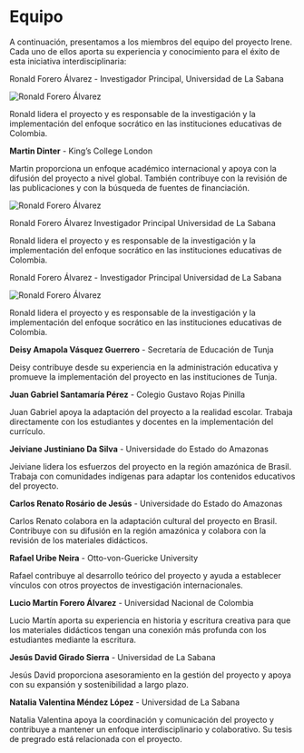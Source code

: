 # Equipo

A continuación, presentamos a los miembros del equipo del proyecto Irene. Cada uno de ellos aporta su experiencia y conocimiento para el éxito de esta iniciativa interdisciplinaria:


<div class="team-member-card-1">
    <p>
        <span class="bold">Ronald Forero Álvarez</span>
        <span> - </span>
        <span class="meta-text-color">Investigador Principal, Universidad de La Sabana</span>
    </p>
    <img src="/img/equipo/ronald.png" alt="Ronald Forero Álvarez" class="team-member-photo">
    <p>Ronald lidera el proyecto y es responsable de la investigación y la implementación del enfoque socrático en las instituciones educativas de Colombia.</p>
</div>

**Martin Dinter** - King’s College London

Martin proporciona un enfoque académico internacional y apoya con la difusión del proyecto a nivel global. También contribuye con la revisión de las publicaciones y con la búsqueda de fuentes de financiación.

<div class="team-member-card-2">
    <img src="/img/equipo/ronald.png" alt="Ronald Forero Álvarez" class="team-member-photo">
    <p>
        <span class="bold">Ronald Forero Álvarez</span>
        <span class="meta-text-color semibold">Investigador Principal</span>
        <span class="meta-text-color institution">Universidad de La Sabana</span>
    </p>
    <p>Ronald lidera el proyecto y es responsable de la investigación y la implementación del enfoque socrático en las instituciones educativas de Colombia.</p>
</div>

<div class="team-member-card-3">
    <p>
        <span class="bold">Ronald Forero Álvarez</span>
        <span class="meta-text-color semibold"> - Investigador Principal</span>
        <span class="meta-text-color institution">Universidad de La Sabana</span>
    </p>
    <div class="flex">
        <img src="/img/equipo/ronald.png" alt="Ronald Forero Álvarez" class="team-member-photo">
        <p>Ronald lidera el proyecto y es responsable de la investigación y la implementación del enfoque socrático en las instituciones educativas de Colombia.</p>
    </div>
</div>


**Deisy Amapola Vásquez Guerrero** - Secretaría de Educación de Tunja

Deisy contribuye desde su experiencia en la administración educativa y promueve la implementación del proyecto en las instituciones de Tunja.

**Juan Gabriel Santamaría Pérez** - Colegio Gustavo Rojas Pinilla

Juan Gabriel apoya la adaptación del proyecto a la realidad escolar. Trabaja directamente con los estudiantes y docentes en la implementación del currículo.

**Jeiviane Justiniano Da Silva** - Universidade do Estado do Amazonas

Jeiviane lidera los esfuerzos del proyecto en la región amazónica de Brasil. Trabaja con comunidades indígenas para adaptar los contenidos educativos del proyecto.

**Carlos Renato Rosário de Jesús** - Universidade do Estado do Amazonas

Carlos Renato colabora en la adaptación cultural del proyecto en Brasil. Contribuye con su difusión en la región amazónica y colabora con la revisión de los materiales didácticos.

**Rafael Uribe Neira** - Otto-von-Guericke University

Rafael contribuye al desarrollo teórico del proyecto y ayuda a establecer vínculos con otros proyectos de investigación internacionales.

**Lucio Martín Forero Álvarez** - Universidad Nacional de Colombia

Lucio Martín aporta su experiencia en historia y escritura creativa para que los materiales didácticos tengan una conexión más profunda con los estudiantes mediante la escritura.

**Jesús David Girado Sierra** - Universidad de La Sabana

Jesús David proporciona asesoramiento en la gestión del proyecto y apoya con su expansión y sostenibilidad a largo plazo.

**Natalia Valentina Méndez López** - Universidad de La Sabana

Natalia Valentina apoya la coordinación y comunicación del proyecto y contribuye a mantener un enfoque interdisciplinario y colaborativo. Su tesis de pregrado está relacionada con el proyecto.